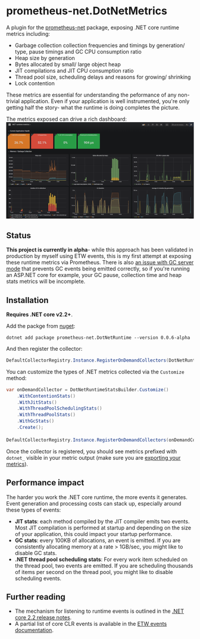 # prometheus-net.DotNetMetrics
A plugin for the [prometheus-net](https://github.com/prometheus-net/prometheus-net) package, exposing .NET core runtime metrics including:
- Garbage collection collection frequencies and timings by generation/ type, pause timings and GC CPU consumption ratio
- Heap size by generation
- Bytes allocated by small/ large object heap
- JIT compilations and JIT CPU consumption ratio
- Thread pool size, scheduling delays and reasons for growing/ shrinking
- Lock contention

These metrics are essential for understanding the peformance of any non-trivial application. Even if your application is well instrumented, you're only getting half the story- what the runtime is doing completes the picture.

The metrics exposed can drive a rich dashboard:
![Sample grafana dashboard](docs/grafana-example.PNG)

## Status
**This project is currently in alpha**- while this approach has been validated in production by myself using ETW events, this is my first attempt at exposing these runtime metrics via Prometheus. There is also [an issue with GC server mode](https://github.com/djluck/prometheus-net.DotNetRuntime/issues/1) that prevents GC events being emitted correctly, so if you're running an ASP.NET core for example, your GC pause, collection time and heap stats metrics will be incomplete.

## Installation
**Requires .NET core v2.2+**.

Add the packge from [nuget](https://www.nuget.org/packages/prometheus-net.DotNetRuntime):
```
dotnet add package prometheus-net.DotNetRuntime --version 0.0.6-alpha
```

And then register the collector:
```csharp
DefaultCollectorRegistry.Instance.RegisterOnDemandCollectors(DotNetRuntimeStatsBuilder.Default());
```

You can customize the types of .NET metrics collected via the `Customize` method:
```csharp
var onDemandCollector = DotNetRuntimeStatsBuilder.Customize()
	.WithContentionStats()
	.WithJitStats()
	.WithThreadPoolSchedulingStats()
	.WithThreadPoolStats()
	.WithGcStats()
	.Create();
				
DefaultCollectorRegistry.Instance.RegisterOnDemandCollectors(onDemandCollector);
```

Once the collector is registered, you should see metrics prefixed with `dotnet_` visible in your metric output (make sure you are [exporting your metrics](https://github.com/prometheus-net/prometheus-net#http-handler)).

## Performance impact
The harder you work the .NET core runtime, the more events it generates. Event generation and processing costs can stack up, especially around these types of events:
- **JIT stats**: each method compiled by the JIT compiler emits two events. Most JIT compilation is performed at startup and depending on the size of your application, this could impact your startup performance.
- **GC stats**: every 100KB of allocations, an event is emitted. If you are consistently allocating memory at a rate > 1GB/sec, you might like to disable GC stats.
- **.NET thread pool scheduling stats**: For every work item scheduled on the thread pool, two events are emitted. If you are scheduling thousands of items per second on the thread pool, you might like to disable scheduling events.

## Further reading 
- The mechanism for listening to runtime events is outlined in the [.NET core 2.2 release notes](https://docs.microsoft.com/en-us/dotnet/core/whats-new/dotnet-core-2-2#core).
- A partial list of core CLR events is available in the [ETW events documentation](https://docs.microsoft.com/en-us/dotnet/framework/performance/clr-etw-events).





